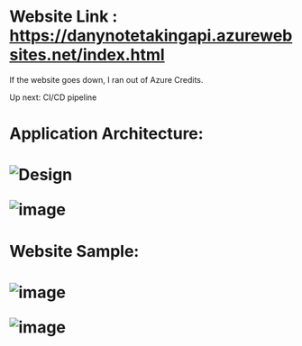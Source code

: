 # Website Link : https://danynotetakingapi.azurewebsites.net/index.html

If the website goes down, I ran out of Azure Credits.

Up next: CI/CD pipeline

<h1>Application Architecture:<h1>
  
![Design](https://user-images.githubusercontent.com/96401568/166586750-de68b929-3b42-4a68-8d36-803e8e90b9e5.png)

![image](https://user-images.githubusercontent.com/96401568/166584226-f86b8298-5de4-479f-bd72-f9c0112ef133.png)
  
<h1>Website Sample:<h1>
  
![image](https://user-images.githubusercontent.com/96401568/166188667-5c312f33-14df-4340-904f-0d30b990c676.png)
  

![image](https://user-images.githubusercontent.com/96401568/166188639-51684d53-4a0a-4344-bd60-51ac9b0b8cb7.png)


